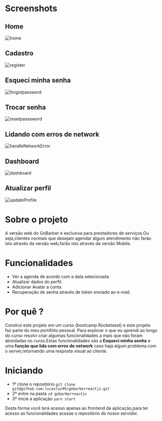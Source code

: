# Screenshots

## Home
![home](https://user-images.githubusercontent.com/53489804/73971337-75e3a380-48fd-11ea-8f19-48cc39d65ee3.png)

## Cadastro

![register](https://user-images.githubusercontent.com/53489804/73971326-70865900-48fd-11ea-9c81-c99832d3c2ed.png)

## Esqueci minha senha

![forgotpassword](https://user-images.githubusercontent.com/53489804/73971308-682e1e00-48fd-11ea-80f1-e84f2969540f.png)

## Trocar senha

![resetpassoword](https://user-images.githubusercontent.com/53489804/73971266-58aed500-48fd-11ea-8724-46fefa489609.png)

## Lidando com erros de network

![handleNetworkError](https://user-images.githubusercontent.com/53489804/73971289-606e7980-48fd-11ea-968a-151470a9e40c.png)

## Dashboard

![dashboard](https://user-images.githubusercontent.com/53489804/73971252-50569a00-48fd-11ea-9ab2-7cb7d21f662e.png)

## Atualizar perfil

![updateProfile](https://user-images.githubusercontent.com/53489804/73971212-3c129d00-48fd-11ea-9020-2672225dd5ad.png)

# Sobre o projeto

A versão web do GoBarber é exclusiva para prestadores de serviços.Ou seja,clientes normais que desejam agendar algum atendimento não farão isto através da versão web,farão isto através da versão Mobile.

# Funcionalidades

- Ver a agenda de acordo com a data selecionada.
- Atualizar dados do perfil.
- Adicionar Avatar a conta.
- Recuperação de senha através de token enviado ao e-mail.

# Por quê ?

Construi este projeto em um curso (bootcamp Rocketseat) e este projeto faz parte do meu portifólio pessoal.
Para explorar o que eu aprendi ao longo do curso resolvi criar algumas funcionalidades a mais que não foram abordadas no curso.Estas funcionalidades são a **Esqueci minha senha** e uma **função que lida com erros de network** caso haja algum problema com o server,retornando uma resposta visual ao cliente.
  
# Iniciando

- 1º clone o repositório
````git clone git@github.com:lucasluz99/gobarberreactjs.git````
- 2º entre na pasta
`cd gobarberreactjs`
- 3º inicie a aplicação
`yarn start`

Desta forma você terá acesso apenas ao frontend da aplicação,para ter acesso as funcionalidades acesse o repositório do nosso servidor.




